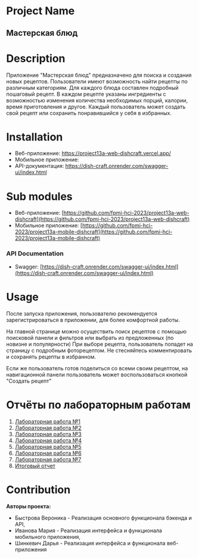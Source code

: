# Project Name
## Мастерская блюд

# Description
Приложение "Мастерская блюд" предназначено для поиска и создания новых рецептов. Пользователи имеют возможность найти рецепты по различным категориям. 
Для каждого блюда составлен подробный пошаговый рецепт. В каждом рецепте указаны ингредиенты с возможностью изменения количества необходимых порций, 
калории, время приготовления и другое. Каждый пользователь может создать свой рецепт или сохранить понравившийся у себя в избранных.

# Installation
* Веб-приложение: https://project13a-web-dishcraft.vercel.app/
* Мобильное приложение:
* API-документация: https://dish-craft.onrender.com/swagger-ui/index.html

# Sub modules
* Веб-приложение: [https://github.com/fpmi-hci-2023/project13a-web-dishcraft](https://github.com/fpmi-hci-2023/project13a-web-dishcraft)
* Мобильное приложение: [https://github.com/fpmi-hci-2023/project13a-mobile-dishcraft](https://github.com/fpmi-hci-2023/project13a-mobile-dishcraft)

### API Documentation
* Swagger: [https://dish-craft.onrender.com/swagger-ui/index.html](https://dish-craft.onrender.com/swagger-ui/index.html)

# Usage
После запуска приложения, пользователю рекомендуется зарегистрироваться в приложении, для более комфортной работы.

На главной странице можно осуществить поиск рецептов с помощью поисковой панели и фильтров или выбрать из предложенных (по новизне и популярности)
При выборе рецепта, пользователь попадет на страницу с подробным фоторецептом. Не стесняйтесь комментировать и сохранять рецепты в избранном.

Если же пользователь готов поделиться со всеми своим рецептом, на навигационной панели пользователь может воспользоваться кнопкой "Создать рецепт"

# Отчёты по лабораторным работам
1. [Лабораторная работа №1](https://sulfuric-rosehip-3c5.notion.site/1-033f6f3fe84e455e9b209efd61884812)
2. [Лабораторная работа №2](https://docs.google.com/document/d/1QWBvowTlz-mBecVxtZ02RZ8njr4bLDnBrUBVEq2W9yo/edit?usp=drive_link)
3. [Лабораторная работа №3](https://docs.google.com/document/d/11c4KlcwCSMM34E_57IovJqhBAhJd_KkZTZLe9dNpcRQ/edit?usp=sharing)
4. [Лабораторная работа №4](https://docs.google.com/document/d/1bVCYTFwUsULhtVrLU6h_uxxJ2JB1XEN3I35rjXKjdl0/edit?usp=sharing)
5. [Лабораторная работа №5](https://docs.google.com/document/d/1gHa85LbWY4pHjRvoUxWOvJnbQY0ryv8-DOlORwokkf8/edit?usp=sharing)
6. [Лабораторная работа №6](https://docs.google.com/document/d/1mqX47KwLoske96zh73R63EgCPkDhRTTK_2rwpkcc_yw/edit?usp=sharing)
7. [Лабораторная работа №7](https://docs.google.com/document/d/1oEac4sPRPxDPpN53fQwfAMt0Ci5Erx45ipXWEytKWgc/edit?usp=sharing)
8. [Итоговый отчет](https://docs.google.com/document/d/1mH7suXrCju1hEnXHXoQ7MZXBZ-DbRlqIOoxt7P4Dxts/edit?usp=sharing)

# Contribution
**Авторы проекта:** 
* Быстрова Вероника - Реализация основного функционала бэкенда и API, 
* Иванова Мария - Реализация интерфейса и функционала мобильного приложения, 
* Шинкевич Дарья - Реализация интерфейса и функционала веб-приложения
